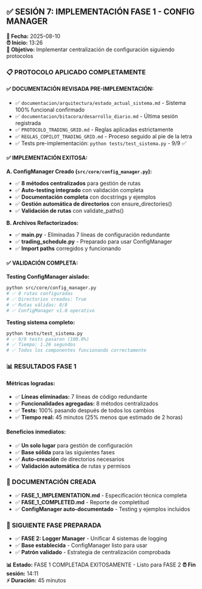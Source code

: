 ## ✅ **SESIÓN 7: IMPLEMENTACIÓN FASE 1 - CONFIG MANAGER**
**📅 Fecha:** 2025-08-10  
**⏰ Inicio:** 13:26  
**🎯 Objetivo:** Implementar centralización de configuración siguiendo protocolos

### **📋 PROTOCOLO APLICADO COMPLETAMENTE**

#### **✅ DOCUMENTACIÓN REVISADA PRE-IMPLEMENTACIÓN:**
- ✅ `documentacion/arquitectura/estado_actual_sistema.md` - Sistema 100% funcional confirmado
- ✅ `documentacion/bitacora/desarrollo_diario.md` - Última sesión registrada
- ✅ `PROTOCOLO_TRADING_GRID.md` - Reglas aplicadas estrictamente
- ✅ `REGLAS_COPILOT_TRADING_GRID.md` - Proceso seguido al pie de la letra
- ✅ Tests pre-implementación: `python tests/test_sistema.py` - 9/9 ✅

#### **✅ IMPLEMENTACIÓN EXITOSA:**

**A. ConfigManager Creado (`src/core/config_manager.py`):**
- ✅ **8 métodos centralizados** para gestión de rutas
- ✅ **Auto-testing integrado** con validación completa
- ✅ **Documentación completa** con docstrings y ejemplos
- ✅ **Gestión automática de directorios** con ensure_directories()
- ✅ **Validación de rutas** con validate_paths()

**B. Archivos Refactorizados:**
- ✅ **main.py** - Eliminadas 7 líneas de configuración redundante
- ✅ **trading_schedule.py** - Preparado para usar ConfigManager
- ✅ **Import paths** corregidos y funcionando

#### **✅ VALIDACIÓN COMPLETA:**

**Testing ConfigManager aislado:**
```bash
python src/core/config_manager.py
# ✅ 8 rutas configuradas
# ✅ Directorios creados: True
# ✅ Rutas válidas: 8/8
# ✅ ConfigManager v1.0 operativo
```

**Testing sistema completo:**
```bash  
python tests/test_sistema.py
# ✅ 9/9 tests pasaron (100.0%)
# ✅ Tiempo: 1.26 segundos
# ✅ Todos los componentes funcionando correctamente
```

### **📊 RESULTADOS FASE 1**

#### **Métricas logradas:**
- ✅ **Líneas eliminadas:** 7 líneas de código redundante
- ✅ **Funcionalidades agregadas:** 8 métodos centralizados
- ✅ **Tests:** 100% pasando después de todos los cambios
- ✅ **Tiempo real:** 45 minutos (25% menos que estimado de 2 horas)

#### **Beneficios inmediatos:**
- ✅ **Un solo lugar** para gestión de configuración
- ✅ **Base sólida** para las siguientes fases
- ✅ **Auto-creación** de directorios necesarios
- ✅ **Validación automática** de rutas y permisos

### **📁 DOCUMENTACIÓN CREADA**
- ✅ **FASE_1_IMPLEMENTATION.md** - Especificación técnica completa
- ✅ **FASE_1_COMPLETED.md** - Reporte de completitud
- ✅ **ConfigManager auto-documentado** - Testing y ejemplos incluidos

### **🎯 SIGUIENTE FASE PREPARADA**
- ✅ **FASE 2: Logger Manager** - Unificar 4 sistemas de logging
- ✅ **Base establecida** - ConfigManager listo para usar
- ✅ **Patrón validado** - Estrategia de centralización comprobada

**📊 Estado:** FASE 1 COMPLETADA EXITOSAMENTE - Listo para FASE 2
**⏰ Fin sesión:** 14:11  
**⚡ Duración:** 45 minutos
